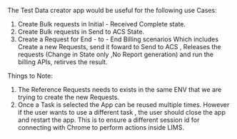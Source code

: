 The Test Data creator app would be useful for the following use Cases:
  1. Create Bulk requests in Initial - Received Complete state.
  2. Create Bulk requests in Send to ACS State.
  3. Create a Request for End - to - End Billing scenarios Which includes Create a new Requests, send it foward to Send to ACS , Releases the requests (Change in State only ,No Report generation) and run the billing APIs, retirves the result.

Things to Note:
  1. The Reference Requests needs to exists in the same ENV that we are trying to create the new Requests.
  2. Once a Task is selected the App can be reused multiple times. However if the user wants to use a different task , the user should close the app and restart the app. This is to ensure a different session id for connecting with Chrome to perform actions inside LIMS.
        

